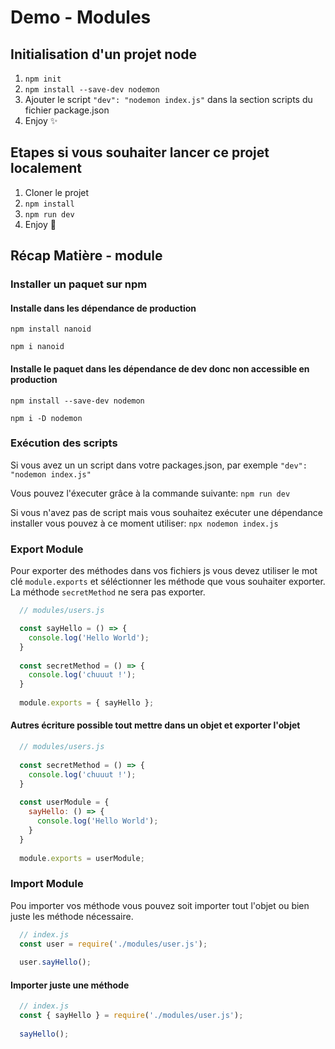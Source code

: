 # Demo - Modules

## Initialisation d'un projet node
1. `npm init`
2. `npm install --save-dev nodemon `
3. Ajouter le script `"dev": "nodemon index.js"` dans la section scripts du fichier package.json
4. Enjoy :sparkles:

## Etapes si vous souhaiter lancer ce projet localement
1. Cloner le projet
2. `npm install`
3. `npm run dev`
4. Enjoy :tada:

## Récap Matière - module

### Installer un paquet sur npm

#### Installe dans les dépendance de production

```npm install nanoid```

```npm i nanoid```

#### Installe le paquet dans les dépendance de dev donc non accessible en production

```npm install --save-dev nodemon```

```npm i -D nodemon```

### Exécution des scripts

Si vous avez un un script dans votre packages.json, par exemple 
`"dev": "nodemon index.js"`

Vous pouvez l'éxecuter grâce à la commande suivante:
``` npm run dev ```

Si vous n'avez pas de script mais vous souhaitez exécuter une dépendance installer vous pouvez à ce moment utiliser:
```npx nodemon index.js```

### Export Module

Pour exporter des méthodes dans vos fichiers js vous devez utiliser le mot clé `module.exports` et séléctionner les méthode que vous souhaiter exporter. La méthode `secretMethod` ne sera pas exporter.

```js
  // modules/users.js

  const sayHello = () => {
    console.log('Hello World');
  }
  
  const secretMethod = () => {
    console.log('chuuut !');
  }
  
  module.exports = { sayHello };
```

#### Autres écriture possible tout mettre dans un objet et exporter l'objet

```js
  // modules/users.js
  
  const secretMethod = () => {
    console.log('chuuut !');
  }
  
  const userModule = {
    sayHello: () => {
      console.log('Hello World');    
    } 
  }
  
  module.exports = userModule;
```

### Import Module

Pou importer vos méthode vous pouvez soit importer tout l'objet ou bien juste les méthode nécessaire.

```js
  // index.js
  const user = require('./modules/user.js');
 
  user.sayHello();
```

#### Importer juste une méthode

```js
  // index.js
  const { sayHello } = require('./modules/user.js');
 
  sayHello();
```
